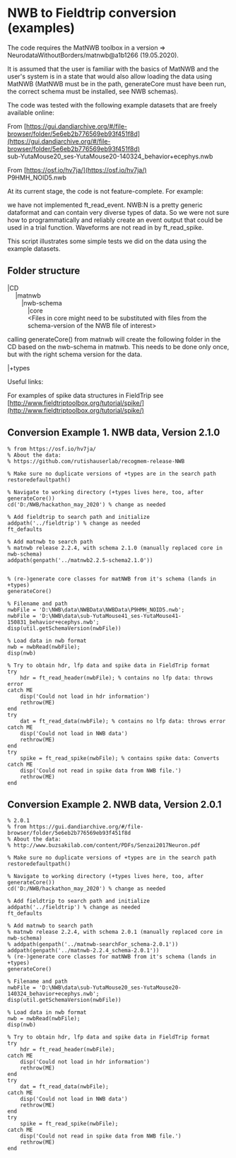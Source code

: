 # NWB to Fieldtrip conversion (examples)

The code requires the MatNWB toolbox in a version => 
NeurodataWithoutBorders/matnwb@a1b1266 (19.05.2020).

It is assumed that the user is familiar with the basics of MatNWB and 
the user's system is in a state that would also allow loading the data using MatNWB 
(MatNWB must be in the path, generateCore must have been run, the correct schema must be 
installed, see NWB schemas).

The code was tested with the following example datasets that are freely available online:

From [https://gui.dandiarchive.org/#/file-browser/folder/5e6eb2b776569eb93f451f8d](https://gui.dandiarchive.org/#/file-browser/folder/5e6eb2b776569eb93f451f8d)   
sub-YutaMouse20_ses-YutaMouse20-140324_behavior+ecephys.nwb
 

From [https://osf.io/hv7ja/](https://osf.io/hv7ja/)   
P9HMH_NOID5.nwb

At its current stage, the code is not feature-complete. For example:

we have not implemented ft_read_event. NWB:N is a pretty generic dataformat and can 
contain very diverse types of data. So we were not sure how to programmatically and 
reliably create an event output that could be used in a trial function. Waveforms are 
not read in by ft_read_spike.

This script illustrates some simple tests we did on the data using the
example datasets. 

Folder structure
----------------
 |CD  
&emsp;    |matnwb  
&emsp;&emsp;       |nwb-schema  
&emsp;&emsp;&emsp;          |core  
&emsp;&emsp;&emsp;              <Files in core might need to be substituted with files from the  
&emsp;&emsp;&emsp;               schema-version of the NWB file of interest>  

 calling generateCore() from matnwb will create the following folder in the CD based
 on the nwb-schema in matnwb. This needs to be done only once, but with
 the right schema version for the data. 

 |+types
  
 

 Useful links:

 For examples of spike data structures in FieldTrip see
 [http://www.fieldtriptoolbox.org/tutorial/spike/](http://www.fieldtriptoolbox.org/tutorial/spike/)



## Conversion Example 1. NWB data, Version 2.1.0
    % from https://osf.io/hv7ja/
    % About the data:
    % https://github.com/rutishauserlab/recogmem-release-NWB

    % Make sure no duplicate versions of +types are in the search path
    restoredefaultpath()

    % Navigate to working directory (+types lives here, too, after generateCore())
    cd('D:/NWB/hackathon_may_2020') % change as needed

    % Add fieldtrip to search path and initialize
    addpath('../fieldtrip') % change as needed
    ft_defaults

    % Add matnwb to search path
    % matnwb release 2.2.4, with schema 2.1.0 (manually replaced core in nwb-schema)
    addpath(genpath('../matnwb2.2.5-schema2.1.0')) 


    % (re-)generate core classes for matNWB from it's schema (lands in +types)
    generateCore()

    % Filename and path
    nwbFile = 'D:\NWB\data\NWBData\NWBData\P9HMH_NOID5.nwb'; 
    nwbFile = 'D:\NWB\data\sub-YutaMouse41_ses-YutaMouse41-150831_behavior+ecephys.nwb';
    disp(util.getSchemaVersion(nwbFile))

    % Load data in nwb format
    nwb = nwbRead(nwbFile);
    disp(nwb)

    % Try to obtain hdr, lfp data and spike data in FieldTrip format
    try
        hdr = ft_read_header(nwbFile); % contains no lfp data: throws error
    catch ME
        disp('Could not load in hdr information')
        rethrow(ME)
    end
    try
        dat = ft_read_data(nwbFile); % contains no lfp data: throws error
    catch ME
        disp('Could not load in NWB data')
        rethrow(ME)
    end
    try
        spike = ft_read_spike(nwbFile); % contains spike data: Converts
    catch ME
        disp('Could not read in spike data from NWB file.')
        rethrow(ME)
    end



## Conversion Example 2. NWB data, Version 2.0.1

    % 2.0.1
    % from https://gui.dandiarchive.org/#/file-browser/folder/5e6eb2b776569eb93f451f8d
    % About the data:
    % http://www.buzsakilab.com/content/PDFs/Senzai2017Neuron.pdf

    % Make sure no duplicate versions of +types are in the search path
    restoredefaultpath()

    % Navigate to working directory (+types lives here, too, after generateCore())
    cd('D:/NWB/hackathon_may_2020') % change as needed

    % Add fieldtrip to search path and initialize
    addpath('../fieldtrip') % change as needed
    ft_defaults

    % Add matnwb to search path
    % matnwb release 2.2.4, with schema 2.0.1 (manually replaced core in nwb-schema)
    % addpath(genpath('../matnwb-searchFor_schema-2.0.1')) 
    addpath(genpath('../matnwb-2.2.4_schema-2.0.1'))
    % (re-)generate core classes for matNWB from it's schema (lands in +types)
    generateCore()

    % Filename and path
    nwbFile = 'D:\NWB\data\sub-YutaMouse20_ses-YutaMouse20-140324_behavior+ecephys.nwb'; 
    disp(util.getSchemaVersion(nwbFile))

    % Load data in nwb format
    nwb = nwbRead(nwbFile);
    disp(nwb)

    % Try to obtain hdr, lfp data and spike data in FieldTrip format
    try
        hdr = ft_read_header(nwbFile);
    catch ME
        disp('Could not load in hdr information')
        rethrow(ME)
    end
    try
        dat = ft_read_data(nwbFile);
    catch ME
        disp('Could not load in NWB data')
        rethrow(ME)
    end
    try
        spike = ft_read_spike(nwbFile);
    catch ME
        disp('Could not read in spike data from NWB file.')
        rethrow(ME)
    end
